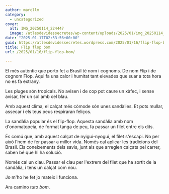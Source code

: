 ```yaml
---
author: marcllm
category:
  - uncategorized
cover:
  alt: IMG_20250114_224447
  image: /atlesdevidessecretes/wp-content/uploads/2025/01/img_20250114_224447.jpg
date: "2025-01-17T02:53:56+00:00"
guid: https://atlesdevidessecretes.wordpress.com/2025/01/16/flip-flop-bom/
title: Flip flop bom
url: /2025/01/16/flip-flop-bom/

---
```

El més autèntic que porto fet a Brasil té nom i cognoms. De nom Flip i de cognom Flop. Aqui fa una calor i humitat tant elevades que suar a tota hora no es fa extrany.

Les pluges són tropicals. No avisen i de cop pot caure un xàfec, i sense avisar, fer un sol amb cel blau.

Amb aquest clima, el calçat més còmode són unes sandàlies. Et pots mullar, assecar i els teus peus respiraran feliços.

La sandàlia popular és el flip-flop. Aquesta sandàlia amb nom d'onomatopeia, de format tanga de peu, fa passar un filet entre els dits.

És comú que, amb aquest calçat de nyigui-nyogui, el filet s'escapi. No per això l'hem de fer passar a millor vida. Només cal aplicar les tradicions del Brasil. Els coneixements dels savis, junt als que arreglen calçats pel carrer, saben bé que hi ha solució.

Només cal un clau. Passar el clau per l'extrem del filet que ha sortit de la sandàlia, i tens un calçat com nou.

Jo m'ho he fet jo mateix i funciona.

Ara camino _tuto bom_.
